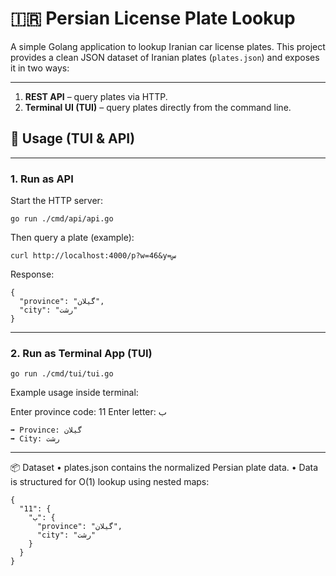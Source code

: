 
# 🇮🇷 Persian License Plate Lookup

A simple Golang application to lookup Iranian car license plates.
This project provides a clean JSON dataset of Iranian plates (`plates.json`) and exposes it in two ways:

---

1. **REST API** – query plates via HTTP.
2. **Terminal UI (TUI)** – query plates directly from the command line.



## 🚀 Usage (TUI & API)

---

### 1. Run as API
Start the HTTP server:

```
go run ./cmd/api/api.go
```
Then query a plate (example):

```
curl http://localhost:4000/p?w=46&y=س
```


Response:

```
{
  "province": "گیلان",
  "city": "رشت"
}
```
---

### 2. Run as Terminal App (TUI)
```
go run ./cmd/tui/tui.go
```

Example usage inside terminal:

Enter province code: 11
Enter letter: ب
```
➡ Province: گیلان
➡ City: رشت
```

---

📦 Dataset
	•	plates.json contains the normalized Persian plate data.
	•	Data is structured for O(1) lookup using nested maps:
```
{
  "11": {
    "ب": {
      "province": "گیلان",
      "city": "رشت"
    }
  }
}
```
